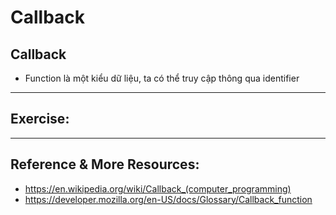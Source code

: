 # Callback
## Callback
- Function là một kiểu dữ liệu, ta có thể truy cập thông qua identifier

---

## Exercise:

---

## Reference & More Resources: 

* https://en.wikipedia.org/wiki/Callback_(computer_programming)
* https://developer.mozilla.org/en-US/docs/Glossary/Callback_function